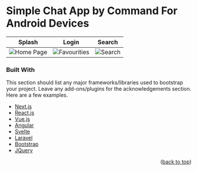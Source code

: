 # Simple Chat App by Command For Android Devices

Splash | Login | Search
 -----| ----------- | ------
![Home Page](https://user-images.githubusercontent.com/88981781/129723588-249239f7-b870-4504-bed2-3e4e9e8f2150.png)| ![Favourities](https://user-images.githubusercontent.com/88981781/129724060-09aac523-8695-4f6e-95b7-d8d7c7aa133e.png) | ![Search](https://user-images.githubusercontent.com/88981781/135717442-b3c25b9a-113f-45f5-95f5-5598fa293050.jpg)

### Built With

This section should list any major frameworks/libraries used to bootstrap your project. Leave any add-ons/plugins for the acknowledgements section. Here are a few examples.

* [Next.js](https://nextjs.org/)
* [React.js](https://reactjs.org/)
* [Vue.js](https://vuejs.org/)
* [Angular](https://angular.io/)
* [Svelte](https://svelte.dev/)
* [Laravel](https://laravel.com)
* [Bootstrap](https://getbootstrap.com)
* [JQuery](https://jquery.com)

<p align="right">(<a href="#top">back to top</a>)</p>
